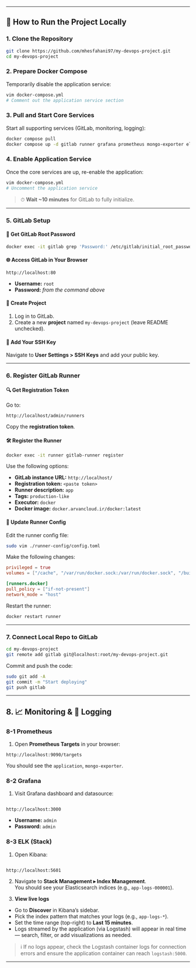 
---

## 🚀 How to Run the Project Locally

### 1. Clone the Repository

```bash
git clone https://github.com/mhesfahani97/my-devops-project.git
cd my-devops-project
```

### 2. Prepare Docker Compose

Temporarily disable the application service:

```bash
vim docker-compose.yml
# Comment out the application service section
```

### 3. Pull and Start Core Services

Start all supporting services (GitLab, monitoring, logging):

```bash
docker compose pull
docker compose up -d gitlab runner grafana prometheus mongo-exporter elasticsearch kibana logstash
```

### 4. Enable Application Service

Once the core services are up, re-enable the application:

```bash
vim docker-compose.yml
# Uncomment the application service
```

> ⏱ **Wait \~10 minutes** for GitLab to fully initialize.

---

### 5. GitLab Setup

#### 🔑 Get GitLab Root Password

```bash
docker exec -it gitlab grep 'Password:' /etc/gitlab/initial_root_password
```

#### 🌐 Access GitLab in Your Browser

```
http://localhost:80
```

* **Username:** `root`
* **Password:** *from the command above*

#### 📁 Create Project

1. Log in to GitLab.
2. Create a new **project** named `my-devops-project` (leave README unchecked).

#### 🔐 Add Your SSH Key

Navigate to **User Settings > SSH Keys** and add your public key.

---

### 6. Register GitLab Runner

#### 🔍 Get Registration Token

Go to:

```
http://localhost/admin/runners
```

Copy the **registration token**.

#### 🛠 Register the Runner

```bash
docker exec -it runner gitlab-runner register
```

Use the following options:

* **GitLab instance URL:** `http://localhost/`
* **Registration token:** `<paste token>`
* **Runner description:** `app`
* **Tags:** `production-like`
* **Executor:** `docker`
* **Docker image:** `docker.arvancloud.ir/docker:latest`

#### 🧩 Update Runner Config

Edit the runner config file:

```bash
sudo vim ./runner-config/config.toml
```

Make the following changes:

```toml
privileged = true
volumes = ["/cache", "/var/run/docker.sock:/var/run/docker.sock", "/builds:/builds"]

[runners.docker]
pull_policy = ["if-not-present"]
network_mode = "host"
```

Restart the runner:

```bash
docker restart runner
```

---

### 7. Connect Local Repo to GitLab

```bash
cd my-devops-project
git remote add gitlab git@localhost:root/my-devops-project.git
```

Commit and push the code:

```bash
sudo git add -A
git commit -m "Start deploying"
git push gitlab
```

---

## 8. 📈 Monitoring & 📑 Logging

### 8-1 Prometheus

1. Open **Prometheus Targets** in your browser:  
```
http://localhost:9090/targets
```
You should see the `application`, `mongo-exporter`.

### 8-2 Grafana

1. Visit Grafana dashboard and datasource:  
```

http://localhost:3000

```
* **Username:** `admin`  
* **Password:** `admin`

### 8-3 ELK (Stack)

1. Open Kibana:  
```

http://localhost:5601

```

2. Navigate to **Stack Management ▸ Index Management**.  
You should see your Elasticsearch indices (e.g., `app-logs-000001`).

3. **View live logs**

* Go to **Discover** in Kibana’s sidebar.
* Pick the index pattern that matches your logs (e.g., `app-logs-*`).
* Set the time range (top-right) to **Last 15 minutes**.
* Logs streamed by the application (via Logstash) will appear in real time — search, filter, or add visualizations as needed.

> ℹ️ If no logs appear, check the Logstash container logs for connection errors and ensure the application container can reach `logstash:5000`.

---
